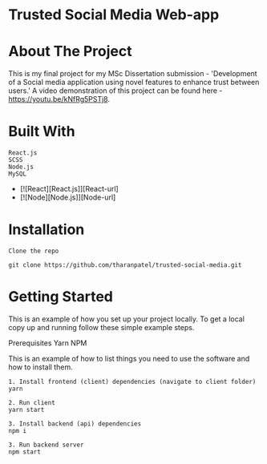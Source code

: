 # Trusted Social Media Web-app

# About The Project

This is my final project for my MSc Dissertation submission - 'Development of a Social media application using novel features to enhance trust between users.' A video demonstration of this project can be found here - https://youtu.be/kNfRg5PSTj8.

# Built With

    React.js
    SCSS
    Node.js
    MySQL

* [![React][React.js]][React-url]
* [![Node][Node.js]][Node-url]
    
# Installation

    Clone the repo

    git clone https://github.com/tharanpatel/trusted-social-media.git

    
# Getting Started

This is an example of how you set up your project locally. To get a local copy up and running follow these simple example steps.

Prerequisites
Yarn
NPM

This is an example of how to list things you need to use the software and how to install them.

    1. Install frontend (client) dependencies (navigate to client folder)
    yarn

    2. Run client
    yarn start

    3. Install backend (api) dependencies
    npm i

    3. Run backend server
    npm start

